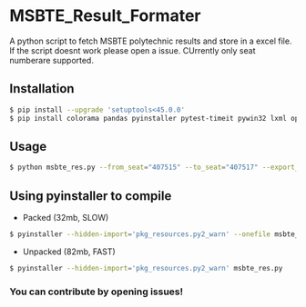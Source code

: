 # MSBTE_Result_Formater
A python script to fetch MSBTE polytechnic results and store in a excel file. If the script doesnt work 
please open a issue. CUrrently only seat numberare supported.

## Installation
```bash
$ pip install --upgrade 'setuptools<45.0.0'
$ pip install colorama pandas pyinstaller pytest-timeit pywin32 lxml openpyxl
```

## Usage
```bash
$ python msbte_res.py --from_seat="407515" --to_seat="407517" --export_file_name="dataout1"
```

## Using pyinstaller to compile

- Packed (32mb, SLOW)
```bash
$ pyinstaller --hidden-import='pkg_resources.py2_warn' --onefile msbte_res.py
```

- Unpacked (82mb, FAST)
```bash
$ pyinstaller --hidden-import='pkg_resources.py2_warn' msbte_res.py
```

### You can contribute by opening issues!
